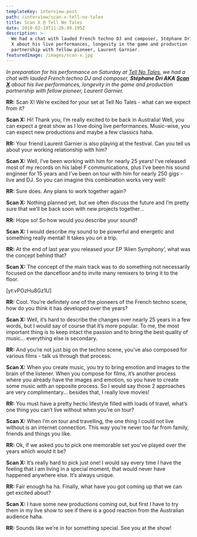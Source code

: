 ```yaml
---
templateKey: interview-post
path: /interview/scan-x-tell-no-tales
title: Scan X @ Tell No Tales
date: 2018-02-19T11:26:49.195Z
description: >-
  We had a chat with lauded French techno DJ and composer, Stéphane Dri AKA Scan
  X about his live performances, longevity in the game and production
  partnership with fellow pioneer, Laurent Garnier. 
featuredImage: /images/scan-x.jpg
---
```

_In preparation for his performance on Saturday at [Tell No Tales](https://www.facebook.com/tellnotalesau), we had a chat with lauded French techno DJ and composer, **Stéphane Dri AKA [Scan X](https://www.facebook.com/scanxmusic/)** about his live performances, longevity in the game and production partnership with fellow pioneer, Laurent Garnier._

**RR:** Scan X! We’re excited for your set at Tell No Tales - what can we expect from it?

**Scan X:** Hi! Thank you, I’m really excited to be back in Australia! Well, you can expect a great show as I love doing live performances. Music-wise, you can expect new productions and maybe a few classics haha.

**RR:** Your friend Laurent Garnier is also playing at the festival. Can you tell us about your working relationship with him?

**Scan X:** Well, I’ve been working with him for nearly 25 years! I’ve released most of my records on his label F communications, plus I’ve been his sound engineer for 15 years and I’ve been on tour with him for nearly 250 gigs - live and DJ. So you can imagine this combination works very well!

**RR:** Sure does. Any plans to work together again?

**Scan X:** Nothing planned yet, but we often discuss the future and I’m pretty sure that we’ll be back soon with new projects together...

**RR:** Hope so! So how would you describe your sound?

**Scan X:** I would describe my sound to be powerful and energetic and something really mental! It takes you on a trip.

**RR:** At the end of last year you released your EP ‘Alien Symphony’, what was the concept behind that?

**Scan X:** The concept of the main track was to do something not necessarily focused on the dancefloor and to invite many remixers to bring it to the floor.

\[yt:vPOzHu8Gz1U]

**RR:** Cool. You’re definitely one of the pioneers of the French techno scene, how do you think it has developed over the years?

**Scan X:** Well, it’s hard to describe the changes over nearly 25 years in a few words, but I would say of course that it’s more popular. To me, the most important thing is to keep intact the passion and to bring the best quality of music... everything else is secondary.

**RR:** And you’re not just big on the techno scene, you’ve also composed for various films - talk us through that process.

**Scan X:** When you create music, you try to bring emotion and images to the brain of the listener. When you compose for films, it’s another process where you already have the images and emotion, so you have to create some music with an opposite process. So I would say those 2 approaches are very complimentary... besides that, I really love movies!

**RR:** You must have a pretty hectic lifestyle filled with loads of travel, what’s one thing you can’t live without when you’re on tour?

**Scan X:** When I’m on tour and travelling, the one thing I could not live without is an internet connection. This way you’re never too far from family, friends and things you like.

**RR:** Ok, if we asked you to pick one memorable set you’ve played over the years which would it be?

**Scan X:** It’s really hard to pick just one! I would say every time I have the feeling that I am living in a special moment, that would never have happened anywhere else. It’s always unique.

**RR:** Fair enough ha ha. Finally, what have you got coming up that we can get excited about?

**Scan X:** I have some new productions coming out, but first I have to try them in my live show to see if there is a good reaction from the Australian audience haha.

**RR:** Sounds like we’re in for something special. See you at the show!

